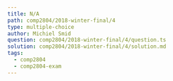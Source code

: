 ```yaml
---
title: N/A
path: comp2804/2018-winter-final/4
type: multiple-choice
author: Michiel Smid
question: comp2804/2018-winter-final/4/question.ts
solution: comp2804/2018-winter-final/4/solution.md
tags:
  - comp2804
  - comp2804-exam
---
```

